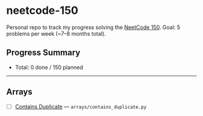 # neetcode-150
Personal repo to track my progress solving the [NeetCode 150](https://neetcode.io/roadmap). Goal: 5 problems per week (~7–8 months total).

## Progress Summary
- Total: 0 done / 150 planned

---

<!-- PROGRESS:START -->
## Arrays
- [ ] [Contains Duplicate](https://leetcode.com/problems/contains-duplicate/description/) — `arrays/contains_duplicate.py`

<!-- PROGRESS:END -->
